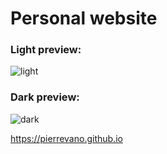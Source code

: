 # Personal website

### Light preview:
![light](https://user-images.githubusercontent.com/1529169/226874405-055c7de5-5d75-4892-a590-0e3498ccdeb4.png)

### Dark preview:
![dark](https://user-images.githubusercontent.com/1529169/226874399-b034a40e-aff6-49cc-8782-41b2dc3e185e.png)

https://pierrevano.github.io
